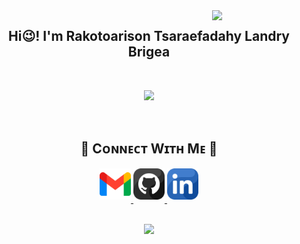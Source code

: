 
<div>
  <img align="right" width="30%" src="https://owlbertsio-resized.s3.amazonaws.com/Popper.psd.full.png">
</div>
<h2 align="center">Hi😉! I'm Rakotoarison Tsaraefadahy Landry Brigea</h2> 

<br />
<p align="center">
    <img src="https://readme-daily-quotes.vercel.app/api?author=Steve%20Maraboli&quote=It%20is%20important%20that%20we%20forgive%20ourselves%20for%20making%20mistakes.%20We%20need%20to%20learn%20from%20our%20errors%20and%20move%20on.&theme=dark&bg_color=220a28&author_color=ffeb95&accent_color=c56a90">
</p>
<br/>
<h2 align="center">🤝 Cᴏɴɴᴇᴄᴛ Wɪᴛʜ Mᴇ 🤝 </h2>
<div align="center">
  
<a href="mailto:rakotorisonlandry@gmail.com" target="_blank">
<img src="./gmail.png" width=50 height=50 alt="rakotorisonlandry@gmail.com" style="margin-bottom: 5px;" />
</a>


<a href="https://github.com/rakotoarisonlandry" target="_blank">
<img src="./github.png" width=50 height=50 alt="rakotoarisonlandry" style="margin-bottom: 5px;" />
</a>

<a href="https://www.linkedin.com/in/tsaraefadahy-landry-rakotoarison-224578265/" target="_blank">
<img src="./linkedin.png" width=50 height=50 alt="linkedin" style="margin-bottom: 5px;" />
</a>
</div>
<br/>


<!--Footer--> 
<p align="center">
  <img src="https://capsule-render.vercel.app/api?type=waving&color=gradient&height=65&section=footer"/>
</p>

